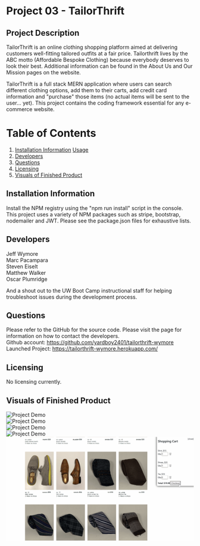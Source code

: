 # Project 03 - TailorThrift

## Project Description 
TailorThrift is an online clothing shopping platform aimed at delivering customers well-fitting tailored outfits at a fair price. Tailorthrift lives by the ABC motto (Affordable Bespoke Clothing) because everybody deserves to look their best. Additional information can be found in the About Us and Our Mission pages on the website.

TailorThrift is a full stack MERN application where users can search different clothing options, add them to their carts, add credit card information and "purchase" those items (no actual items will be sent to the user... yet). This project contains the coding framework essential for any e-commerce website. 

# Table of Contents 
1. [Installation Information](#installation-information) [Usage](#usage)
2. [Developers](#contributors)
3. [Questions](#questions)
4. [Licensing](#licensing)
5. [Visuals of Finished Product](#visuals-of-finished-product)

## Installation Information
Install the NPM registry using the "npm run install" script in the console. This project uses a variety of NPM packages such as stripe, bootstrap, nodemailer and JWT. Please see the package.json files for exhaustive lists.

## Developers
Jeff Wymore <br>
Marc Pacampara <br>
Steven Eiselt <br>
Matthew Walker <br>
Oscar Plumridge

And a shout out to the UW Boot Camp instructional staff for helping troubleshoot issues during the development process.

## Questions 
Please refer to the GitHub for the source code. Please visit the page for information on how to contact the developers. <br />
Github account: https://github.com/yardboy2401/tailorthrift-wymore <br /> 
Launched Project: https://tailorthrift-wymore.herokuapp.com/ <br />
    
## Licensing 
No licensing currently.

## Visuals of Finished Product

![Project Demo](TT1.gif) <br />
![Project Demo](TT2.gif) <br />
![Project Demo](TT3.gif) <br />
![Project Demo](TT4.gif) <br />
![Project Demo](TT5.gif) <br />
